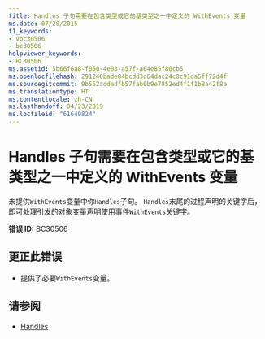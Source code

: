 ```yaml
---
title: Handles 子句需要在包含类型或它的基类型之一中定义的 WithEvents 变量
ms.date: 07/20/2015
f1_keywords:
- vbc30506
- bc30506
helpviewer_keywords:
- BC30506
ms.assetid: 5b66f6a8-f050-4e03-a57f-a64e85f80cb5
ms.openlocfilehash: 291240bade84bcdd3d64dac24c8c91da5ff72d4f
ms.sourcegitcommit: 9b552addadfb57fab0b9e7852ed4f1f1b8a42f8e
ms.translationtype: HT
ms.contentlocale: zh-CN
ms.lasthandoff: 04/23/2019
ms.locfileid: "61649824"
---
```

# <a name="handles-clause-requires-a-withevents-variable-defined-in-the-containing-type-or-one-of-its-base-types"></a>Handles 子句需要在包含类型或它的基类型之一中定义的 WithEvents 变量
未提供`WithEvents`变量中你`Handles`子句。 `Handles`末尾的过程声明的关键字后，即可处理引发的对象变量声明使用事件`WithEvents`关键字。  
  
 **错误 ID:** BC30506  
  
## <a name="to-correct-this-error"></a>更正此错误  
  
- 提供了必要`WithEvents`变量。  
  
## <a name="see-also"></a>请参阅

- [Handles](../../../visual-basic/language-reference/statements/handles-clause.md)
